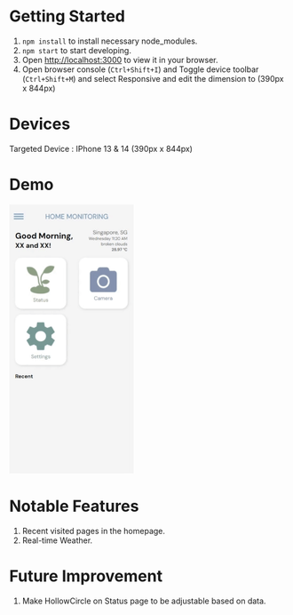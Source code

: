 # Getting Started 

1. `npm install` to install necessary node_modules.
2. `npm start` to start developing.
3. Open [http://localhost:3000](http://localhost:3000) to view it in your browser.
4. Open browser console (`Ctrl+Shift+I`) and Toggle device toolbar (`Ctrl+Shift+M`) and select Responsive and edit the dimension to (390px x 844px)

# Devices
Targeted Device : IPhone 13 & 14 (390px x 844px)

# Demo
![](https://github.com/Stygian84/CapstoneWebApp/blob/master/docs/image/Desktop%202023.11.22%20-%2011.27.21.01.gif)

# Notable Features
1. Recent visited pages in the homepage.
2. Real-time Weather.

# Future Improvement
1. Make HollowCircle on Status page to be adjustable based on data. 
